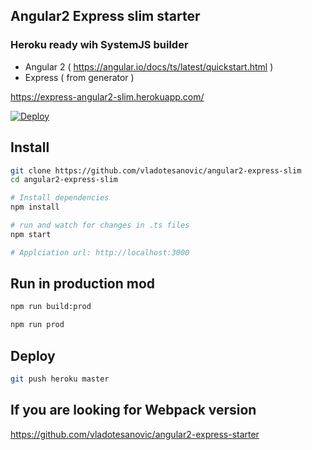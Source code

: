 ## Angular2 Express slim starter
### Heroku ready wih SystemJS builder

- Angular 2 ( https://angular.io/docs/ts/latest/quickstart.html )
- Express ( from generator )

https://express-angular2-slim.herokuapp.com/

[![Deploy](https://www.herokucdn.com/deploy/button.png)](https://heroku.com/deploy)

## Install
```bash
git clone https://github.com/vladotesanovic/angular2-express-slim
cd angular2-express-slim

# Install dependencies
npm install

# run and watch for changes in .ts files
npm start

# Applciation url: http://localhost:3000
```

## Run in production mod
```bash
npm run build:prod

npm run prod
```

## Deploy
```bash
git push heroku master
```

## If you are looking for Webpack version

https://github.com/vladotesanovic/angular2-express-starter